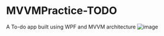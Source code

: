 # MVVMPractice-TODO
A To-do app built using WPF and MVVM architecture
![image](https://user-images.githubusercontent.com/62431177/156528945-276aabe0-cba4-436b-bc21-3ac1b6f2799d.png)
